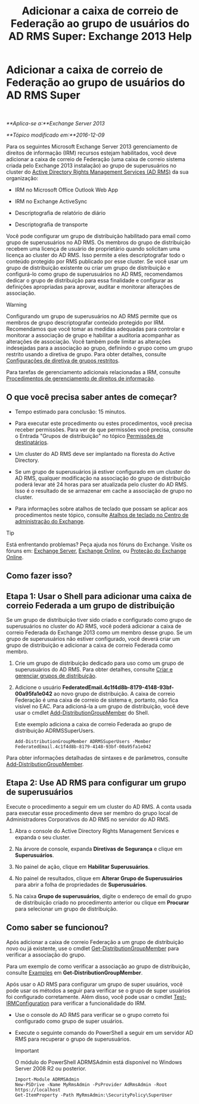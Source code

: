 ﻿---
title: 'Adicionar a caixa de correio de Federação ao grupo de usuários do AD RMS Super: Exchange 2013 Help'
TOCTitle: Adicionar a caixa de correio de Federação ao grupo de usuários do AD RMS Super
ms:assetid: 44618df9-54f0-4474-a450-dcba48a02901
ms:mtpsurl: https://technet.microsoft.com/pt-br/library/Ee424431(v=EXCHG.150)
ms:contentKeyID: 50485451
ms.date: 05/22/2018
mtps_version: v=EXCHG.150
ms.translationtype: MT
---

# Adicionar a caixa de correio de Federação ao grupo de usuários do AD RMS Super

 

_**Aplica-se a:**Exchange Server 2013_

_**Tópico modificado em:**2016-12-09_

Para os seguintes Microsoft Exchange Server 2013 gerenciamento de direitos de informação (IRM) recursos estejam habilitados, você deve adicionar a caixa de correio de Federação (uma caixa de correio sistema criada pelo Exchange 2013 instalação) ao grupo de superusuários no cluster do [Active Directory Rights Management Services (AD RMS)](https://technet.microsoft.com/en-us/library/hh831364.aspx) da sua organização:

  - IRM no Microsoft Office Outlook Web App

  - IRM no Exchange ActiveSync

  - Descriptografia de relatório de diário

  - Descriptografia de transporte

Você pode configurar um grupo de distribuição habilitado para email como grupo de superusuários no AD RMS. Os membros do grupo de distribuição recebem uma licença de usuário de proprietário quando solicitam uma licença ao cluster do AD RMS. Isso permite a eles descriptografar todo o conteúdo protegido por RMS publicado por esse cluster. Se você usar um grupo de distribuição existente ou criar um grupo de distribuição e configurá-lo como grupo de superusuários no AD RMS, recomendamos dedicar o grupo de distribuição para essa finalidade e configurar as definições apropriadas para aprovar, auditar e monitorar alterações de associação.


> [!WARNING]
> Configurando um grupo de superusuários no AD RMS permite que os membros de grupo descriptografar conteúdo protegido por IRM. Recomendamos que você tomar as medidas adequadas para controlar e monitorar a associação de grupo e habilitar a auditoria acompanhar as alterações de associação. Você também pode limitar as alterações indesejadas para a associação ao grupo, definindo o grupo como um grupo restrito usando a diretiva de grupo. Para obter detalhes, consulte <A href="https://technet.microsoft.com/en-us/library/cc756802(v=ws.10).aspx">Configurações de diretiva de grupos restritos</A>.



Para tarefas de gerenciamento adicionais relacionadas a IRM, consulte [Procedimentos de gerenciamento de direitos de informação](information-rights-management-procedures-exchange-2013-help.md).

## O que você precisa saber antes de começar?

  - Tempo estimado para conclusão: 15 minutos.

  - Para executar este procedimento ou estes procedimentos, você precisa receber permissões. Para ver de que permissões você precisa, consulte o Entrada "Grupos de distribuição" no tópico [Permissões de destinatários](recipients-permissions-exchange-2013-help.md).

  - Um cluster do AD RMS deve ser implantado na floresta do Active Directory.

  - Se um grupo de superusuários já estiver configurado em um cluster do AD RMS, qualquer modificação na associação do grupo de distribuição poderá levar até 24 horas para ser atualizada pelo cluster do AD RMS. Isso é o resultado de se armazenar em cache a associação de grupo no cluster.

  - Para informações sobre atalhos de teclado que possam se aplicar aos procedimentos neste tópico, consulte [Atalhos de teclado no Centro de administração do Exchange](keyboard-shortcuts-in-the-exchange-admin-center-exchange-online-protection-help.md).


> [!TIP]
> Está enfrentando problemas? Peça ajuda nos fóruns do Exchange. Visite os fóruns em: <A href="https://go.microsoft.com/fwlink/p/?linkid=60612">Exchange Server</A>, <A href="https://go.microsoft.com/fwlink/p/?linkid=267542">Exchange Online</A>, ou <A href="https://go.microsoft.com/fwlink/p/?linkid=285351">Proteção do Exchange Online</A>.



## Como fazer isso?

## Etapa 1: Usar o Shell para adicionar uma caixa de correio Federada a um grupo de distribuição

Se um grupo de distribuição tiver sido criado e configurado como grupo de superusuários no cluster do AD RMS, você poderá adicionar a caixa de correio Federada do Exchange 2013 como um membro desse grupo. Se um grupo de superusuários não estiver configurado, você deverá criar um grupo de distribuição e adicionar a caixa de correio Federada como membro.

1.  Crie um grupo de distribuição dedicado para uso como um grupo de superusuários do AD RMS. Para obter detalhes, consulte [Criar e gerenciar grupos de distribuição](create-and-manage-distribution-groups-exchange-2013-help.md).

2.  Adicione o usuário **FederatedEmail.4c1f4d8b-8179-4148-93bf-00a95fa1e042** ao novo grupo de distribuição. A caixa de correio Federação é uma caixa de correio de sistema e, portanto, não fica visível no EAC. Para adicioná-la a um grupo de distribuição, você deve usar o cmdlet [Add-DistributionGroupMember](https://technet.microsoft.com/pt-br/library/bb124340\(v=exchg.150\)) do Shell.
    
    Este exemplo adiciona a caixa de correio Federada ao grupo de distribuição ADRMSSuperUsers.
    
        Add-DistributionGroupMember ADRMSSuperUsers -Member FederatedEmail.4c1f4d8b-8179-4148-93bf-00a95fa1e042

Para obter informações detalhadas de sintaxes e de parâmetros, consulte [Add-DistributionGroupMember](https://technet.microsoft.com/pt-br/library/bb124340\(v=exchg.150\)).

## Etapa 2: Use AD RMS para configurar um grupo de superusuários

Execute o procedimento a seguir em um cluster do AD RMS. A conta usada para executar esse procedimento deve ser membro do grupo local de Administradores Corporativos do AD RMS no servidor do AD RMS.

1.  Abra o console do Active Directory Rights Management Services e expanda o seu cluster.

2.  Na árvore de console, expanda **Diretivas de Segurança** e clique em **Superusuários**.

3.  No painel de ação, clique em **Habilitar Superusuários**.

4.  No painel de resultados, clique em **Alterar Grupo de Superusuários** para abrir a folha de propriedades de **Superusuários**.

5.  Na caixa **Grupo de superusuários**, digite o endereço de email do grupo de distribuição criado no procedimento anterior ou clique em **Procurar** para selecionar um grupo de distribuição.

## Como saber se funcionou?

Após adicionar a caixa de correio Federação a um grupo de distribuição novo ou já existente, use o cmdlet [Get-DistributionGroupMember](https://technet.microsoft.com/pt-br/library/aa996367\(v=exchg.150\)) para verificar a associação do grupo.

Para um exemplo de como verificar a associação ao grupo de distribuição, consulte [Examples](https://technet.microsoft.com/pt-br/aa996367\(exchg.150\)#examples) em **Get-DistributionGroupMember**.

Após usar o AD RMS para configurar um grupo de super usuários, você pode usar os métodos a seguir para verificar se o grupo de super usuários foi configurado corretamente. Além disso, você pode usar o cmdlet [Test-IRMConfiguration](https://technet.microsoft.com/pt-br/library/dd979798\(v=exchg.150\)) para verificar a funcionalidade do IRM.

  - Use o console do AD RMS para verificar se o grupo correto foi configurado como grupo de super usuários.

  - Execute o seguinte comando do PowerShell a seguir em um servidor AD RMS para recuperar o grupo de superusuários.
    

    > [!IMPORTANT]
    > O módulo do PowerShell ADRMSAdmin está disponível no Windows Server 2008 R2 ou posterior.

    
        Import-Module ADRMSAdmin
        New-PSDrive -Name MyRmsAdmin -PsProvider AdRmsAdmin -Root https://localhost 
        Get-ItemProperty -Path MyRmsAdmin:\SecurityPolicy\SuperUser

